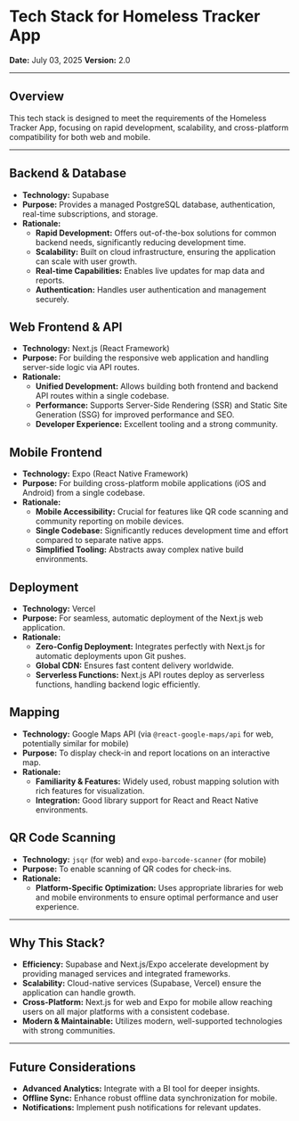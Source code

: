 # Tech Stack for Homeless Tracker App
**Date:** July 03, 2025
**Version:** 2.0

---

## Overview
This tech stack is designed to meet the requirements of the Homeless Tracker App, focusing on rapid development, scalability, and cross-platform compatibility for both web and mobile.

---

## Backend & Database
- **Technology:** Supabase
- **Purpose:** Provides a managed PostgreSQL database, authentication, real-time subscriptions, and storage.
- **Rationale:**
  - **Rapid Development:** Offers out-of-the-box solutions for common backend needs, significantly reducing development time.
  - **Scalability:** Built on cloud infrastructure, ensuring the application can scale with user growth.
  - **Real-time Capabilities:** Enables live updates for map data and reports.
  - **Authentication:** Handles user authentication and management securely.

## Web Frontend & API
- **Technology:** Next.js (React Framework)
- **Purpose:** For building the responsive web application and handling server-side logic via API routes.
- **Rationale:**
  - **Unified Development:** Allows building both frontend and backend API routes within a single codebase.
  - **Performance:** Supports Server-Side Rendering (SSR) and Static Site Generation (SSG) for improved performance and SEO.
  - **Developer Experience:** Excellent tooling and a strong community.

## Mobile Frontend
- **Technology:** Expo (React Native Framework)
- **Purpose:** For building cross-platform mobile applications (iOS and Android) from a single codebase.
- **Rationale:**
  - **Mobile Accessibility:** Crucial for features like QR code scanning and community reporting on mobile devices.
  - **Single Codebase:** Significantly reduces development time and effort compared to separate native apps.
  - **Simplified Tooling:** Abstracts away complex native build environments.

## Deployment
- **Technology:** Vercel
- **Purpose:** For seamless, automatic deployment of the Next.js web application.
- **Rationale:**
  - **Zero-Config Deployment:** Integrates perfectly with Next.js for automatic deployments upon Git pushes.
  - **Global CDN:** Ensures fast content delivery worldwide.
  - **Serverless Functions:** Next.js API routes deploy as serverless functions, handling backend logic efficiently.

## Mapping
- **Technology:** Google Maps API (via `@react-google-maps/api` for web, potentially similar for mobile)
- **Purpose:** To display check-in and report locations on an interactive map.
- **Rationale:**
  - **Familiarity & Features:** Widely used, robust mapping solution with rich features for visualization.
  - **Integration:** Good library support for React and React Native environments.

## QR Code Scanning
- **Technology:** `jsqr` (for web) and `expo-barcode-scanner` (for mobile)
- **Purpose:** To enable scanning of QR codes for check-ins.
- **Rationale:**
  - **Platform-Specific Optimization:** Uses appropriate libraries for web and mobile environments to ensure optimal performance and user experience.

---

## Why This Stack?
- **Efficiency:** Supabase and Next.js/Expo accelerate development by providing managed services and integrated frameworks.
- **Scalability:** Cloud-native services (Supabase, Vercel) ensure the application can handle growth.
- **Cross-Platform:** Next.js for web and Expo for mobile allow reaching users on all major platforms with a consistent codebase.
- **Modern & Maintainable:** Utilizes modern, well-supported technologies with strong communities.

---

## Future Considerations
- **Advanced Analytics:** Integrate with a BI tool for deeper insights.
- **Offline Sync:** Enhance robust offline data synchronization for mobile.
- **Notifications:** Implement push notifications for relevant updates.